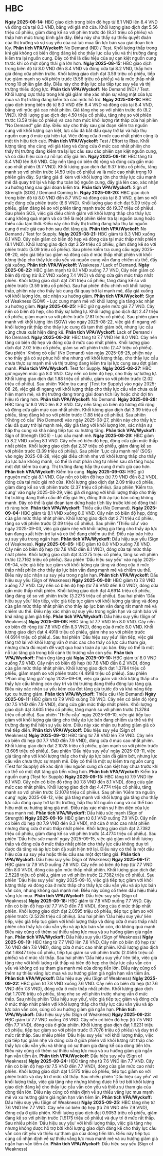 # HBC

**Ngày 2025-08-14:** HBC giao dịch trong biên độ hẹp từ 8.1 VND lên 8.4 VND và đóng cửa tại 8.3 VND, bằng với giá mở cửa. Khối lượng giao dịch đạt 5.56 triệu cổ phiếu, giảm đáng kể so với phiên trước đó (8.21 triệu cổ phiếu) và thấp hơn mức trung bình gần đây. Điều này cho thấy sự thiếu quyết đoán của thị trường và sự suy yếu của cả lực mua lẫn lực bán sau giai đoạn tích lũy. **Phân tích VPA/Wyckoff:** No Demand (ND) / Test. Khối lượng thấp trong khi giá không có biến động đáng kể cho thấy lực cầu yếu và thị trường đang kiểm tra lại nguồn cung. Đây có thể là dấu hiệu của sự cạn kiệt nguồn cung trước khi có một động thái giá lớn hơn.
**Ngày 2025-08-15:** HBC giao dịch trong biên độ từ 8.0 VND đến 8.4 VND và đóng cửa tại 8.2 VND, thấp hơn giá đóng cửa phiên trước. Khối lượng giao dịch đạt 3.59 triệu cổ phiếu, tiếp tục giảm mạnh so với phiên trước (5.56 triệu cổ phiếu) và là mức thấp nhất trong 10 phiên gần đây. Điều này cho thấy lực cầu tiếp tục suy yếu và thị trường thiếu động lực. **Phân tích VPA/Wyckoff:** No Demand (ND) / Test. Khối lượng cực thấp trong khi giá giảm nhẹ xác nhận sự vắng mặt của lực mua và thị trường đang kiểm tra các mức hỗ trợ.
**Ngày 2025-08-18:** HBC giao dịch trong biên độ từ 8.0 VND đến 8.4 VND và đóng cửa tại 8.4 VND, bằng với mức giá cao nhất phiên. Giá tăng nhẹ so với phiên trước đó (8.2 VND). Khối lượng giao dịch đạt 4.50 triệu cổ phiếu, tăng nhẹ so với phiên trước (3.59 triệu cổ phiếu) và cao hơn mức khối lượng rất thấp của hai phiên "No Demand" gần đây. Điều này cho thấy sau giai đoạn kiểm tra nguồn cung với khối lượng cạn kiệt, lực cầu đã bắt đầu quay trở lại và hấp thụ nguồn cung ở mức giá hiện tại. Việc đóng cửa ở mức cao nhất phiên cũng là một tín hiệu tích cực. **Phân tích VPA/Wyckoff:** Test / Effort to Rise. Khối lượng tăng nhẹ cùng với giá tăng và đóng cửa ở mức cao nhất phiên cho thấy thị trường đang kiểm tra lại lực cầu sau các phiên cạn kiệt nguồn cung, và có dấu hiệu của sự nỗ lực đẩy giá lên.
**Ngày 2025-08-19:** HBC tăng từ 8.4 VND lên 8.6 VND. Cây nến tăng có biên độ rộng và đóng cửa gần mức cao nhất phiên (8.7 VND). Khối lượng giao dịch đạt 9.37 triệu cổ phiếu, tăng mạnh so với phiên trước (4.50 triệu cổ phiếu) và là mức cao nhất trong 10 phiên gần đây. Sự tăng giá đi kèm với khối lượng lớn cho thấy lực cầu mạnh mẽ đã quay trở lại và hấp thụ toàn bộ nguồn cung, đẩy giá lên cao, xác nhận xu hướng tăng sau giai đoạn kiểm tra. **Phân tích VPA/Wyckoff:** Sign of Strength (SOS) / Demand Coming In.
**Ngày 2025-08-20:** HBC giao dịch trong biên độ từ 8.0 VND đến 8.7 VND và đóng cửa tại 8.3 VND, giảm so với mức đóng cửa phiên trước (8.6 VND). Khối lượng giao dịch đạt 5.09 triệu cổ phiếu, giảm đáng kể so với phiên tăng mạnh trước đó (9.37 triệu cổ phiếu). Sau phiên SOS, việc giá điều chỉnh giảm với khối lượng thấp cho thấy lực cung không quá mạnh và có thể là một phiên kiểm tra lại nguồn cung hoặc thiếu cầu tạm thời. Điều này cho thấy thị trường đang hấp thụ lại nguồn cung ở mức giá cao hơn sau đợt tăng giá. **Phân tích VPA/Wyckoff:** No Demand / Test for Supply.
**Ngày 2025-08-21:** HBC giảm từ 8.3 VND xuống 8.1 VND. Cây nến giảm có biên độ hẹp và đóng cửa tại mức thấp nhất phiên (8.1 VND). Khối lượng giao dịch đạt 3.59 triệu cổ phiếu, giảm đáng kể so với phiên trước (5.09 triệu cổ phiếu). Sau phiên kiểm tra cung cầu ngày 2025-08-20, việc giá tiếp tục giảm và đóng cửa ở mức thấp nhất phiên với khối lượng thấp cho thấy lực cầu yếu và nguồn cung vẫn đang chiếm ưu thế, đẩy giá xuống. **Phân tích VPA/Wyckoff:** Weakness / Lack of Demand.
**Ngày 2025-08-22:** HBC giảm mạnh từ 8.1 VND xuống 7.7 VND. Cây nến giảm có biên độ rộng (từ 8.2 VND xuống 7.4 VND) và đóng cửa gần mức thấp nhất phiên. Khối lượng giao dịch đạt 7.81 triệu cổ phiếu, tăng đáng kể so với phiên trước (3.59 triệu cổ phiếu). Sau hai phiên điều chỉnh với khối lượng thấp, phiên này cho thấy lực cung đã quay trở lại mạnh mẽ, đẩy giá xuống với khối lượng lớn, xác nhận xu hướng giảm. **Phân tích VPA/Wyckoff:** Sign of Weakness (SOW) - Lực cung mạnh mẽ với khối lượng gia tăng xác nhận xu hướng giảm.
**Ngày 2025-08-25:** HBC giữ nguyên mức giá 7.7 VND. Cây nến có biên độ hẹp, cho thấy sự lưỡng lự. Khối lượng giao dịch đạt 2.47 triệu cổ phiếu, giảm mạnh so với phiên trước (7.81 triệu cổ phiếu). Sau phiên giảm mạnh với khối lượng lớn (SOW) vào ngày 2025-08-22, việc giá đi ngang với khối lượng rất thấp cho thấy lực cung đã tạm thời giảm bớt, nhưng lực cầu cũng chưa xuất hiện đáng kể. **Phân tích VPA/Wyckoff:** Lack of Demand / No Demand.
**Ngày 2025-08-26:** HBC tăng từ 7.7 VND lên 8.0 VND. Cây nến tăng có biên độ hẹp và đóng cửa ở mức cao nhất phiên. Khối lượng giao dịch đạt 2.02 triệu cổ phiếu, giảm so với phiên trước (2.47 triệu cổ phiếu). Sau phiên 'Không có cầu' (No Demand) vào ngày 2025-08-25, phiên này cho thấy giá có sự phục hồi nhẹ nhưng với khối lượng thấp, cho thấy lực cầu chưa thực sự mạnh mẽ và thị trường đang kiểm tra lại lực cung sau đợt giảm mạnh. **Phân tích VPA/Wyckoff:** Test for Supply.
**Ngày 2025-08-27:** HBC giữ nguyên mức giá 8.0 VND. Cây nến có biên độ hẹp, cho thấy sự lưỡng lự. Khối lượng giao dịch đạt 1.88 triệu cổ phiếu, giảm so với phiên trước (2.02 triệu cổ phiếu). Sau phiên 'Kiểm tra cung' (Test for Supply) vào ngày 2025-08-26, việc giá đi ngang với khối lượng thấp cho thấy lực cầu vẫn chưa xuất hiện mạnh mẽ, và thị trường đang trong giai đoạn tích lũy hoặc chờ đợi tín hiệu rõ ràng hơn. **Phân tích VPA/Wyckoff:** No Demand.
**Ngày 2025-08-28:** HBC tăng từ 8.0 VND lên 8.2 VND. Cây nến tăng có biên độ tương đối rộng và đóng cửa gần mức cao nhất phiên. Khối lượng giao dịch đạt 3.39 triệu cổ phiếu, tăng đáng kể so với phiên trước (1.88 triệu cổ phiếu). Sau phiên 'Không có cầu' (No Demand) vào ngày 2025-08-27, phiên này cho thấy lực cầu đã quay trở lại mạnh mẽ, đẩy giá tăng với khối lượng lớn, xác nhận sự hấp thụ cung và khả năng tiếp tục xu hướng tăng. **Phân tích VPA/Wyckoff:** Sign of Strength (SOS) - Lực cầu mạnh mẽ.
**Ngày 2025-08-29:** HBC giảm từ 8.2 VND xuống 8.1 VND. Cây nến có biên độ hẹp, đóng cửa gần mức thấp nhất phiên. Khối lượng giao dịch đạt 2.37 triệu cổ phiếu, giảm đáng kể so với phiên trước (3.39 triệu cổ phiếu). Sau phiên 'Lực cầu mạnh mẽ' (SOS) vào ngày 2025-08-28, việc giá điều chỉnh nhẹ với khối lượng thấp cho thấy áp lực bán không mạnh, có thể là một phản ứng tự nhiên sau đà tăng hoặc một đợt kiểm tra cung. Thị trường đang hấp thụ cung ở mức giá cao hơn. **Phân tích VPA/Wyckoff:** Kiểm tra cung.
**Ngày 2025-09-03:** HBC giữ nguyên mức giá 8.1 VND. Cây nến có biên độ hẹp (từ 7.9 VND đến 8.2 VND), đóng cửa tại mức giá mở cửa. Khối lượng giao dịch đạt 2.09 triệu cổ phiếu, giảm đáng kể so với phiên trước (2.37 triệu cổ phiếu). Sau phiên 'Kiểm tra cung' vào ngày 2025-08-29, việc giá đi ngang với khối lượng thấp cho thấy thị trường đang thiếu cầu để đẩy giá lên, đồng thời áp lực bán cũng không mạnh. Đây có thể là giai đoạn tạm dừng hoặc tích lũy trước khi có động thái rõ ràng hơn. **Phân tích VPA/Wyckoff:** Thiếu cầu (No Demand).
**Ngày 2025-09-04:** HBC giảm từ 8.1 VND xuống 8.0 VND. Cây nến có biên độ hẹp, đóng cửa gần mức thấp nhất phiên. Khối lượng giao dịch đạt 2.71 triệu cổ phiếu, tăng so với phiên trước (2.09 triệu cổ phiếu). Sau phiên 'Thiếu cầu' vào ngày 2025-09-03, việc giá giảm nhẹ với khối lượng gia tăng cho thấy áp lực bán đang xuất hiện trở lại và có thể đang chiếm ưu thế. Điều này báo hiệu sự suy yếu trong ngắn hạn. **Phân tích VPA/Wyckoff:** Dấu hiệu suy yếu (Sign of Weakness).
**Ngày 2025-09-05:** HBC giảm từ 8.0 VND xuống 7.8 VND. Cây nến có biên độ hẹp (từ 7.8 VND đến 8.1 VND), đóng cửa tại mức thấp nhất phiên. Khối lượng giao dịch đạt 3.2275 triệu cổ phiếu, tăng so với phiên trước (2.7162 triệu cổ phiếu). Sau phiên 'Dấu hiệu suy yếu' vào ngày 2025-09-04, việc giá tiếp tục giảm với khối lượng gia tăng và đóng cửa ở mức thấp nhất phiên cho thấy áp lực bán vẫn đang mạnh mẽ và chiếm ưu thế. Điều này xác nhận sự suy yếu trong ngắn hạn. **Phân tích VPA/Wyckoff:** Dấu hiệu suy yếu (Sign of Weakness)
**Ngày 2025-09-08:** HBC giảm từ 7.8 VND xuống 7.7 VND. Cây nến có biên độ hẹp (từ 7.6 VND đến 8.0 VND), đóng cửa gần mức thấp nhất phiên. Khối lượng giao dịch đạt 4.6914 triệu cổ phiếu, tăng đáng kể so với phiên trước (3.2275 triệu cổ phiếu). Sau hai phiên 'Dấu hiệu suy yếu' liên tiếp, việc giá tiếp tục giảm với khối lượng gia tăng và đóng cửa gần mức thấp nhất phiên cho thấy áp lực bán vẫn đang rất mạnh mẽ và chiếm ưu thế. Điều này xác nhận sự suy yếu trong ngắn hạn và cảnh báo về khả năng giảm giá tiếp. **Phân tích VPA/Wyckoff:** Dấu hiệu suy yếu (Sign of Weakness)
**Ngày 2025-09-09:** HBC tăng từ 7.7 VND lên 8.0 VND. Cây nến có biên độ rộng (từ 7.8 VND đến 8.3 VND), đóng cửa ở mức 8.0 VND. Khối lượng giao dịch đạt 4.4918 triệu cổ phiếu, giảm nhẹ so với phiên trước (4.6914 triệu cổ phiếu). Sau hai phiên 'Dấu hiệu suy yếu' liên tiếp, việc giá tăng trở lại với khối lượng vẫn ở mức cao cho thấy có lực cầu tham gia, nhưng chưa đủ mạnh để vượt qua hoàn toàn áp lực bán. Đây có thể là một nỗ lực tăng giá trong bối cảnh thị trường vẫn còn yếu. **Phân tích VPA/Wyckoff:** Phản ứng tăng giá
**Ngày 2025-09-10:** HBC giảm từ 8.0 VND xuống 7.9 VND. Cây nến có biên độ hẹp (từ 7.8 VND đến 8.2 VND), đóng cửa gần mức thấp nhất phiên. Khối lượng giao dịch đạt 1.3784 triệu cổ phiếu, giảm mạnh so với phiên trước (4.4918 triệu cổ phiếu). Sau phiên 'Phản ứng tăng giá' ngày 2025-09-09, việc giá giảm với khối lượng thấp cho thấy lực cầu không còn duy trì và thị trường đang thiếu động lực tăng giá. Điều này xác nhận sự yếu kém của đợt tăng giá trước đó và khả năng tiếp tục xu hướng giảm. **Phân tích VPA/Wyckoff:** Thiếu cầu (No Demand)
**Ngày 2025-09-11:** HBC giảm từ 7.9 VND xuống 7.8 VND. Cây nến có biên độ rộng (từ 7.5 VND đến 7.9 VND), đóng cửa gần mức thấp nhất phiên. Khối lượng giao dịch đạt 3.605 triệu cổ phiếu, tăng mạnh so với phiên trước (1.3784 triệu cổ phiếu). Sau phiên 'Thiếu cầu' ngày 2025-09-10, việc giá tiếp tục giảm với khối lượng gia tăng cho thấy áp lực bán đang chiếm ưu thế và thị trường đang thể hiện sự yếu kém. Điều này xác nhận xu hướng giảm giá có thể tiếp diễn. **Phân tích VPA/Wyckoff:** Dấu hiệu suy yếu (Sign of Weakness)
**Ngày 2025-09-12:** HBC tăng từ 7.8 VND lên 7.9 VND. Cây nến có biên độ hẹp (từ 7.7 VND đến 7.9 VND), đóng cửa ở mức cao nhất phiên. Khối lượng giao dịch đạt 2.1078 triệu cổ phiếu, giảm mạnh so với phiên trước (3.605 triệu cổ phiếu). Sau phiên 'Dấu hiệu suy yếu' ngày 2025-09-11, việc giá tăng nhẹ với khối lượng thấp cho thấy áp lực bán đã giảm bớt, nhưng lực cầu vẫn chưa thực sự mạnh mẽ. Đây có thể là một sự kiểm tra nguồn cung (Test for Supply) để xác định liệu nguồn cung đã cạn kiệt hay chưa trước khi có thể có một đợt tăng giá bền vững hơn. **Phân tích VPA/Wyckoff:** Kiểm tra nguồn cung (Test for Supply)
**Ngày 2025-09-15:** HBC tăng từ 7.9 VND lên 8.1 VND. Cây nến có biên độ rộng (từ 7.8 VND đến 8.1 VND), đóng cửa gần mức cao nhất phiên. Khối lượng giao dịch đạt 4.4774 triệu cổ phiếu, tăng mạnh so với phiên trước (2.1078 triệu cổ phiếu). Sau phiên 'Kiểm tra nguồn cung' ngày 2025-09-12, việc giá tăng mạnh với khối lượng gia tăng cho thấy lực cầu đang quay trở lại thị trường, hấp thụ tốt nguồn cung và có thể báo hiệu một xu hướng tăng giá mới. Điều này xác nhận sự hiện diện của lực mua mạnh mẽ. **Phân tích VPA/Wyckoff:** Dấu hiệu sức mạnh (Sign of Strength)
**Ngày 2025-09-16:** HBC giảm từ 8.1 VND xuống 7.9 VND. Cây nến có biên độ hẹp (từ 7.9 VND đến 8.3 VND), mở cửa ở mức cao nhất phiên nhưng đóng cửa ở mức thấp nhất phiên. Khối lượng giao dịch đạt 2.7382 triệu cổ phiếu, giảm đáng kể so với phiên trước (4.4774 triệu cổ phiếu). Sau phiên 'Dấu hiệu sức mạnh' ngày 2025-09-15, việc giá giảm với khối lượng thấp và đóng cửa ở mức thấp nhất phiên cho thấy lực cầu không duy trì được đà tăng và áp lực bán đã xuất hiện trở lại. Điều này có thể là một dấu hiệu của sự suy yếu hoặc thiếu cầu sau một đợt tăng giá. **Phân tích VPA/Wyckoff:** Dấu hiệu suy yếu (Sign of Weakness)
**Ngày 2025-09-17:** HBC giảm từ 7.9 VND xuống 7.8 VND. Cây nến có biên độ hẹp (từ 7.7 VND đến 8.0 VND), đóng cửa gần mức thấp nhất phiên. Khối lượng giao dịch đạt 2.5228 triệu cổ phiếu, giảm so với phiên trước (2.7382 triệu cổ phiếu). Sau phiên 'Dấu hiệu suy yếu' ngày 2025-09-16, việc giá tiếp tục giảm với khối lượng thấp và đóng cửa ở mức thấp cho thấy lực cầu vẫn yếu và áp lực bán vẫn còn, nhưng không quá mạnh mẽ. Điều này củng cố thêm dấu hiệu thiếu vắng lực mua. **Phân tích VPA/Wyckoff:** Dấu hiệu suy yếu (Sign of Weakness)
**Ngày 2025-09-18:** HBC giảm từ 7.8 VND xuống 7.7 VND. Cây nến có biên độ hẹp (từ 7.7 VND đến 7.9 VND), đóng cửa ở mức thấp nhất phiên. Khối lượng giao dịch đạt 2.0595 triệu cổ phiếu, tiếp tục giảm so với phiên trước (2.5228 triệu cổ phiếu). Sau hai phiên 'Dấu hiệu suy yếu' liên tiếp, việc giá tiếp tục giảm với khối lượng thấp và đóng cửa ở mức thấp nhất phiên cho thấy lực cầu vẫn yếu và áp lực bán vẫn còn, dù không quá mạnh. Điều này củng cố thêm sự thiếu vắng lực mua và xu hướng giảm giá ngắn hạn. **Phân tích VPA/Wyckoff:** Dấu hiệu suy yếu (Sign of Weakness)
**Ngày 2025-09-19:** HBC tăng từ 7.7 VND lên 7.8 VND. Cây nến có biên độ hẹp (từ 7.6 VND đến 7.8 VND), đóng cửa ở mức cao nhất phiên. Khối lượng giao dịch đạt 1.6847 triệu cổ phiếu, tiếp tục giảm so với phiên trước (2.0595 triệu cổ phiếu) và ở mức rất thấp. Sau hai phiên 'Dấu hiệu suy yếu' liên tiếp, việc giá tăng nhẹ với khối lượng rất thấp và biên độ hẹp cho thấy lực cầu vẫn còn yếu và không có sự tham gia mạnh mẽ của dòng tiền lớn. Điều này củng cố thêm sự thiếu vắng lực mua và xu hướng giảm giá ngắn hạn vẫn tiềm ẩn. **Phân tích VPA/Wyckoff:** Dấu hiệu suy yếu (Sign of Weakness)
**Ngày 2025-09-22:** HBC giảm từ 7.8 VND xuống 7.6 VND. Cây nến có biên độ hẹp (từ 7.6 VND đến 7.8 VND), đóng cửa ở mức thấp nhất phiên. Khối lượng giao dịch đạt 1.7076 triệu cổ phiếu, tăng nhẹ so với phiên trước nhưng vẫn ở mức thấp. Sau nhiều phiên 'Dấu hiệu suy yếu', việc giá tiếp tục giảm và đóng cửa ở mức thấp nhất phiên với khối lượng thấp cho thấy lực cầu vẫn yếu và áp lực bán vẫn còn, củng cố xu hướng giảm giá ngắn hạn. **Phân tích VPA/Wyckoff:** Dấu hiệu suy yếu (Sign of Weakness)
**Ngày 2025-09-23:** HBC giảm từ 7.7 VND xuống 7.6 VND. Cây nến có biên độ hẹp (từ 7.5 VND đến 7.7 VND), đóng cửa ở giữa phiên. Khối lượng giao dịch đạt 1.6231 triệu cổ phiếu, tiếp tục giảm so với phiên trước (1.7076 triệu cổ phiếu) và duy trì ở mức rất thấp. Sau nhiều phiên 'Dấu hiệu suy yếu' với khối lượng thấp, việc giá tiếp tục giảm nhẹ và đóng cửa ở giữa phiên với khối lượng rất thấp cho thấy lực cầu vẫn yếu và không có sự tham gia đáng kể của dòng tiền lớn. Điều này củng cố thêm sự thiếu vắng lực mua và xu hướng giảm giá ngắn hạn vẫn tiềm ẩn. **Phân tích VPA/Wyckoff:** Dấu hiệu suy yếu (Sign of Weakness)
**Ngày 2025-09-24:** HBC tăng nhẹ từ 7.6 VND lên 7.7 VND. Cây nến có biên độ hẹp (từ 7.5 VND đến 7.7 VND), đóng cửa gần mức cao nhất phiên. Khối lượng giao dịch đạt 1.5175 triệu cổ phiếu, tiếp tục giảm so với phiên trước và duy trì ở mức rất thấp. Sau nhiều phiên 'Dấu hiệu suy yếu' với khối lượng thấp, việc giá tăng nhẹ nhưng không được hỗ trợ bởi khối lượng giao dịch đáng kể cho thấy lực cầu vẫn còn yếu và thiếu sự tham gia của dòng tiền lớn. Điều này củng cố nhận định về sự thiếu vắng lực mua mạnh mẽ và xu hướng giảm giá ngắn hạn vẫn tiềm ẩn. **Phân tích VPA/Wyckoff:** Dấu hiệu suy yếu (Sign of Weakness)
**Ngày 2025-09-25:** HBC tăng nhẹ từ 7.6 VND lên 7.7 VND. Cây nến có biên độ hẹp (từ 7.6 VND đến 7.9 VND), đóng cửa ở giữa phiên. Khối lượng giao dịch đạt 0.9053 triệu cổ phiếu, giảm đáng kể so với phiên trước (1.5175 triệu cổ phiếu) và duy trì ở mức rất thấp. Sau nhiều phiên 'Dấu hiệu suy yếu' với khối lượng thấp, việc giá tăng nhẹ nhưng không được hỗ trợ bởi khối lượng giao dịch đáng kể cho thấy lực cầu vẫn còn rất yếu và thiếu sự tham gia của dòng tiền lớn. Điều này tiếp tục củng cố nhận định về sự thiếu vắng lực mua mạnh mẽ và xu hướng giảm giá ngắn hạn vẫn tiềm ẩn. **Phân tích VPA/Wyckoff:** Dấu hiệu suy yếu (Sign of Weakness)
